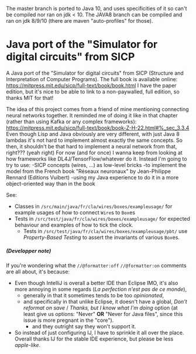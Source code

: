 The master branch is ported to Java 10, and uses specificities of it so can't be compiled nor ran on jdk < 10. The JAVA8 branch can be compiled and ran on jdk 8/9/10 (there are maven "auto-profiles" for those).

# Java port of the "Simulator for digital circuits" from SICP
A Java port of the "Simulator for digital circuits" from SICP (Structure and Interpretation of Computer Programs).
The full book is available online: https://mitpress.mit.edu/sicp/full-text/book/book.html
I have the paper edition, but it's nice to be able to link to a non-paywalled, full edition, so thanks MIT for that!

The idea of this project comes from a friend of mine mentioning connecting neural networks together.
It reminded me of doing it like in that chapter (rather than using Kafka or any complex frameworks): https://mitpress.mit.edu/sicp/full-text/book/book-Z-H-22.html#%_sec_3.3.4
Even though Lisp and Java obviously are very different, with just Java 8 lambdas it's not hard to implement almost exactly the same concepts.
So then, it shouldn't be that hard to implement a neural network from that, right??? (yeah right) 
For now (and for once) I wanna keep from looking at how frameworks like DL4J/TensorFlow/whatever do it.
Instead I'm going to try to use: 
    -SICP concepts (wires, ...) as low-level bricks 
    -to implement the model from the French book "Réseaux neuronaux" by Jean-Philippe Rennard (Editions Vuibert) 
    -using my Java experience to do it in a more object-oriented way than in the book    
 
See:
 - Classes in `/src/main/java/fr/cla/wires/boxes/exampleusage/` for example usages of how to connect `Wire`s to `Box`es
 - Tests in `/src/test/java/fr/cla/wires/boxes/exampleusage/` for expected behaviour and examples of how to tick the clock. 
    - Tests in `/src/test/java/fr/cla/wires/boxes/exampleusage/pbt/` use *Property-Based Testing* to assert the invariants of various `Box`es. 







##### (Developper note)
If you're wondering what the `//@formatter:off` `//@formatter:on` comments are all about, it's because: 
 - Even though IntelliJ is overall a better IDE than Eclipse IMO, it's also more annoying in some regards (*La perfection n'est pas de ce monde*),
    - generally in that it sometimes tends to be too *opinionated*,
    - and specifically in that unlike Eclipse, it doesn't have a global, *Don't reformat on save* / *Thanks, but I know what I'm doing* option (at least give us options: "Never" __OR__ "Never for Java files", since this issue is more pregnant in the "core").
        - and they outright say they won't support it.
 - So instead of just configuring IJ, I have to sprinkle it all over the place. 
Overall thanks IJ for the stable IDE experience, but please be less *apple-like*. 
